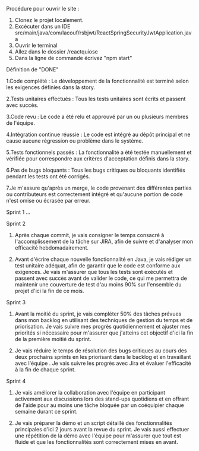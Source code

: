 Procédure pour ouvrir le site :
1. Clonez le projet localement.
2. Excécuter dans un IDE src/main/java/com/lacouf/rsbjwt/ReactSpringSecurityJwtApplication.java
3. Ouvrir le terminal
5. Allez dans le dossier /reactquiose
6. Dans la ligne de commande écrivez "npm start"



Définition de "DONE"

1.Code complété : Le développement de la fonctionnalité est terminé selon les exigences définies dans la story.

2.Tests unitaires effectués : Tous les tests unitaires sont écrits et passent avec succès.

3.Code revu : Le code a été relu et approuvé par un ou plusieurs membres de l'équipe.

4.Intégration continue réussie : Le code est intégré au dépôt principal et ne cause aucune régression ou problème dans le système.

5.Tests fonctionnels passés : La fonctionnalité a été testée manuellement et vérifiée pour correspondre aux critères d'acceptation définis dans la story.

6.Pas de bugs bloquants : Tous les bugs critiques ou bloquants identifiés pendant les tests ont été corrigés.

7.Je m'assure qu'après un merge, le code provenant des différentes parties ou contributeurs est correctement intégré et qu'aucune portion de code n'est omise ou écrasée par erreur.

Sprint 1
...

Sprint 2

1. Après chaque commit, je vais consigner le temps consacré à l'accomplissement de la tâche sur JIRA, afin de suivre et d'analyser mon efficacité hebdomadairement.
   
2. Avant d'écrire chaque nouvelle fonctionnalité en Java, je vais rédiger un test unitaire adéquat, afin de garantir que le code est conforme aux exigences. Je vais m'assurer que tous les tests sont exécutés et passent avec succès avant de valider le code, ce qui me permettra de maintenir une couverture de test d'au moins 90% sur l'ensemble du projet d'ici la fin de ce mois.

Sprint 3

1. Avant la moitié du sprint, je vais compléter 50% des tâches prévues dans mon backlog en utilisant des techniques de gestion du temps et de priorisation. Je vais suivre mes progrès quotidiennement et ajuster mes priorités si nécessaire pour m'assurer que j'atteins cet objectif d'ici la fin de la première moitié du sprint.
   
2. Je vais réduire le temps de résolution des bugs critiques au cours des deux prochains sprints en les priorisant dans le backlog et en travaillant avec l'équipe . Je vais suivre les progrès avec Jira et évaluer l'efficacité à la fin de chaque sprint.

Sprint 4

1. Je vais améliorer la collaboration avec l'équipe en participant activement aux discussions lors des stand-ups quotidiens et en offrant de l'aide pour au moins une tâche bloquée par un coéquipier chaque semaine durant ce sprint.

2. Je vais préparer la démo et un script détaillé des fonctionnalités principales d'ici 2 jours avant la revue du sprint. Je vais aussi effectuer une répétition de la démo avec l'équipe pour m'assurer que tout est fluide et que les fonctionnalités sont correctement mises en avant.



